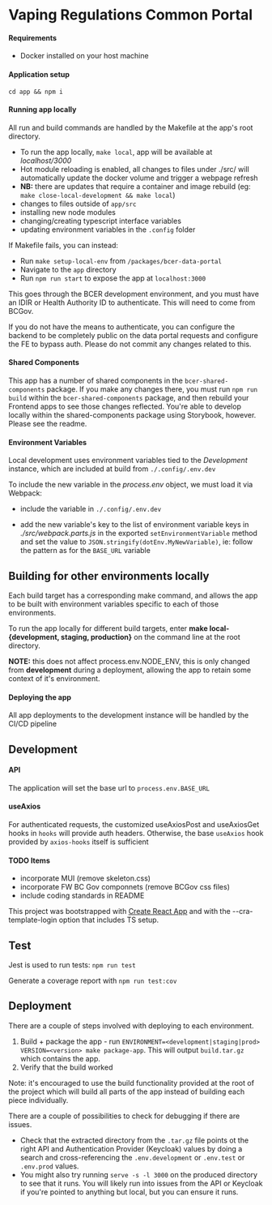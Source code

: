 # Vaping Regulations Common Portal

#### Requirements

- Docker installed on your host machine

#### Application setup

`cd app && npm i`

#### Running app locally

All run and build commands are handled by the Makefile at the app's root directory.

- To run the app locally, `make local`, app will be available at *localhost/3000*
- Hot module reloading is enabled, all changes to files under ./src/ will automatically update the docker volume and trigger a webpage refresh
- **NB:** there are updates that require a container and image rebuild (eg: `make close-local-development && make local`)
- changes to files outside of `app/src`
- installing new node modules
- changing/creating typescript interface variables
- updating environment variables in the `.config` folder

If Makefile fails, you can instead:
- Run `make setup-local-env` from `/packages/bcer-data-portal`
- Navigate to the `app` directory
- Run `npm run start` to expose the app at `localhost:3000`

This goes through the BCER development environment, and you must have an IDIR or Health Authority ID to authenticate. This will need to come from BCGov.

If you do not have the means to authenticate, you can configure the backend to be completely public on the data portal requests and configure the FE to bypass auth. Please do not commit any changes related to this.

#### Shared Components
This app has a number of shared components in the `bcer-shared-components` package. If you make any changes there, you must run `npm run build` within the `bcer-shared-components` package, and then rebuild your Frontend apps to see those changes reflected. You're able to develop locally within the shared-components package using Storybook, however. Please see the readme.

#### Environment Variables

Local development uses environment variables tied to the *Development* instance, which are included at build from `./.config/.env.dev`

To include the new variable in the *process.env* object, we must load it via Webpack:

- include the variable in `./.config/.env.dev`

- add the new variable's key to the list of environment variable keys in *./src/webpack.parts.js* in the exported `setEnvironmentVariable` method and set the value to `JSON.stringify(dotEnv.MyNewVariable)`, ie: follow the pattern as for the `BASE_URL` variable

## Building for other environments locally

Each build target has a corresponding make command, and allows the app to be built with environment variables specific to each of those environments.

To run the app locally for different build targets, enter **make local-{development, staging, production}** on the command line at the root directory.

**NOTE:** this does not affect process.env.NODE_ENV, this is only changed from **development** during a deployment, allowing the app to retain some context of it's environment.

#### Deploying the app

All app deployments to the development instance will be handled by the CI/CD pipeline

## Development

#### API

The application will set the base url to `process.env.BASE_URL`

#### useAxios

For authenticated requests, the customized useAxiosPost and useAxiosGet hooks in `hooks` will provide auth headers. Otherwise, the base `useAxios` hook provided by `axios-hooks` itself is sufficient

#### TODO Items

- incorporate MUI (remove skeleton.css)
- incorporate FW BC Gov componnets (remove BCGov css files)
- include coding standards in README

This project was bootstrapped with [Create React App](https://github.com/facebook/create-react-app) and with the --cra-template-login option that includes TS setup.

## Test

Jest is used to run tests: `npm run test`

Generate a coverage report with `npm run test:cov`

## Deployment
There are a couple of steps involved with deploying to each environment.

1. Build + package the app - run `ENVIRONMENT=<development|staging|prod> VERSION=<version> make package-app`. This will output `build.tar.gz` which contains the app.
2. Verify that the build worked

Note: it's encouraged to use the build functionality provided at the root of the project which will build all parts of the app instead of building each piece individually.

There are a couple of possibilities to check for debugging if there are issues.
- Check that the extracted directory from the `.tar.gz` file points ot the right API and Authentication Provider (Keycloak) values by doing a search and cross-referencing the `.env.development` or `.env.test` or `.env.prod` values.
- You might also try running `serve -s -l 3000` on the produced directory to see that it runs. You will likely run into issues from the API or Keycloak if you're pointed to anything but local, but you can ensure it runs.